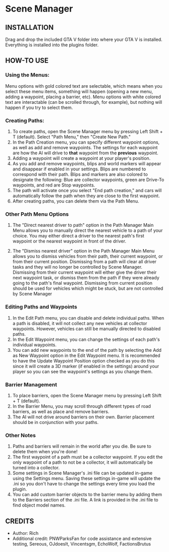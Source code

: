 # Scene Manager

## INSTALLATION
Drag and drop the included GTA V folder into where your GTA V is installed.  Everything is installed into the plugins folder.

## HOW-TO USE
### Using the Menus:
Menu options with gold colored text are selectable, which means when you select these menu items, something will happen (opening a new menu, adding a waypoint, placing a barrier, etc).  Menu options with white colored text are interactable (can be scrolled through, for example), but nothing will happen if you try to select them.

### Creating Paths:
1.  To create paths, open the Scene Manager menu by pressing Left Shift + T (default).  Select "Path Menu," then "Create New Path."  
2.  In the Path Creation menu, you can specify different waypoint options, as well as add and remove waypoints.  The settings for each waypoint are how the AI will drive to **that** waypoint from the **previous** waypoint.
3.  Adding a waypoint will create a waypoint at your player's position.
4.  As you add and remove waypoints, blips and world markers will appear and disappear if enabled in your settings.  Blips are numbered to correspond with their path.  Blips and markers are also colored to designate the following:  Blue are collector waypoints, green are Drive-To waypoints, and red are Stop waypoints.
5.  The path will activate once you select "End path creation," and cars will automatically follow the path when they are close to the first waypoint.
6.  After creating paths, you can delete them via the Path Menu.

### Other Path Menu Options
1.  The "Direct nearest driver to path" option in the Path Manager Main Menu allows you to manually direct the nearest vehicle to a path of your choice.  You may either direct a driver to the nearest path's first waypoint or the nearest waypoint in front of the driver.

2.  The "Dismiss nearest driver" option in the Path Manager Main Menu allows you to dismiss vehicles from their path, their current waypoint, or from their current position.  Dismissing from a path will clear all driver tasks and they will no longer be controlled by Scene Manager.  Dismissing from their current waypoint will either give the driver their next waypoint task, or dismiss them from the path if they were already going to the path's final waypoint.  Dismissing from current position should be used for vehicles which might be stuck, but are not controlled by Scene Manager

### Editing Paths and Waypoints
1.  In the Edit Path menu, you can disable and delete individual paths.  When a path is disabled, it will not collect any new vehicles at collector waypoints.  However, vehicles can still be manually directed to disabled paths.
2.  In the Edit Waypoint menu, you can change the settings of each path's individual waypoints.  
3.  You can add new waypoints to the end of the path by selecting the Add as New Waypoint option in the Edit Waypoint menu.  It is recommended to have the Update Waypoint Position option checked as you do this since it will create a 3D marker (if enabled in the settings) around your player so you can see the waypoint's settings as you change them.

### Barrier Management
1.  To place barriers, open the Scene Manager menu by pressing Left Shift + T (default).
2.  In the Barrier Menu, you may scroll through different types of road barriers, as well as place and remove barriers.
3.  The AI will not drive around barriers on their own.  Barrier placement should be in conjunction with your paths.

### Other Notes
1.  Paths and barriers will remain in the world after you die.  Be sure to delete them when you're done!
2.  The first waypoint of a path must be a collector waypoint.  If you edit the only waypoint of a path to not be a collector, it will automatically be turned into a collector.
3.  Some settings in Scene Manager's .ini file can be updated in-game using the Settings menu.  Saving these settings in-game will update the .ini so you don't have to change the settings every time you load the plugin.
4.  You can add custom barrier objects to the barrier menu by adding them to the Barriers section of the .ini file.  A link is provided in the .ini file to find object model names.

## CREDITS
* Author: Rich
* Additional credit:  PNWParksFan for code assistance and extensive testing, Sereous, OJdoesIt, Vincentsgm, EchoWolf, FactionsBrutus

